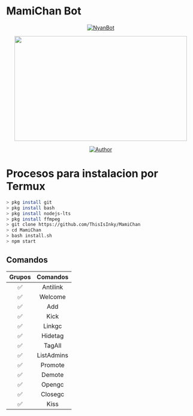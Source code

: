 # MamiChan Bot

<p align="center">
<a href="#"><img title="NyanBot" src="https://img.shields.io/badge/👾MamiChan | ThisIsInky👾-black?colorA=%23ff0000&colorB=%23000000&style=for-the-badge"></a>
</p>

<p align="center">
<img src="https://github.com/ThisIsInky/MamiChan/blob/main/media/image/menu.jpg" width="460" height="280"/>
</p>

<p align="center">
<a href="https://github.com/ThisIsInky"><img title="Author" src="https://img.shields.io/badge/Author-ThisIsInky-red.svg?style=for-the-badge&logo=github"></a>
</p>

# Procesos para instalacion por Termux

```bash
> pkg install git
> pkg install bash
> pkg install nodejs-lts
> pkg install ffmpeg
> git clone https://github.com/ThisIsInky/MamiChan
> cd MamiChan
> bash install.sh
> npm start
```

## Comandos

|   Grupos   |   Comandos   |
| :-----------: | :--------------------------------: |
|   ✅   |   Antilink   |
|   ✅   |   Welcome   |
|   ✅   |   Add   |
|   ✅   |   Kick   |
|   ✅   |   Linkgc   |
|   ✅   |   Hidetag   |
|   ✅   |   TagAll   |
|   ✅   |   ListAdmins   |
|   ✅   |   Promote   |
|   ✅   |   Demote   |
|   ✅   |   Opengc   |
|   ✅   |   Closegc   |
|   ✅   |   Kiss   |
